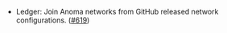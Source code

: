 - Ledger: Join Anoma networks from GitHub released network configurations.
  ([#619](https://github.com/anoma/anoma/pull/619))